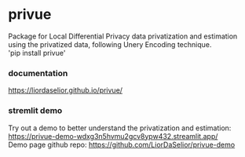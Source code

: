 # privue
Package for Local Differential Privacy data privatization and estimation using the privatized data, following Unery Encoding technique.  
'pip install privue'  

### documentation
https://liordaselior.github.io/privue/  

### stremlit demo
Try out a demo to better understand the privatization and estimation: https://privue-demo-wdxg3n5hvmu2gcv8ypw432.streamlit.app/  
Demo page github repo: https://github.com/LiorDaSelior/privue-demo  